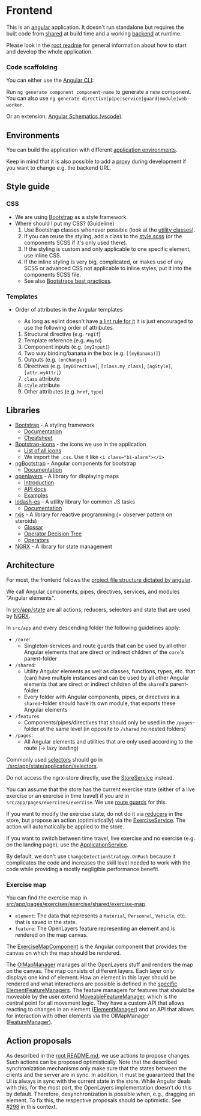 # Frontend

This is an [angular](https://angular.io/) application. It doesn't run standalone but requires the built code from [shared](../shared) at build time and a working [backend](../backend) at runtime.

Please look in the [root readme](../README.md) for general information about how to start and develop the whole application.

### Code scaffolding

You can either use the [Angular CLI](https://angular.io/cli):

Run `ng generate component component-name` to generate a new component. You can also use `ng generate directive|pipe|service|guard|module|web-worker`.

Or an extension:
[Angular Schematics (vscode)](https://marketplace.visualstudio.com/items?itemName=cyrilletuzi.angular-schematics).

## Environments

You can build the application with different [application environments](https://angular.io/guide/build).

Keep in mind that it is also possible to add a [proxy](https://angular.io/guide/build#proxying-to-a-backend-server) during development if you want to change e.g. the backend URL.

## Style guide

### CSS

-   We are using [Bootstrap](https://getbootstrap.com) as a style framework.
-   Where should I put my CSS? (Guideline)
    1. Use Bootstrap classes whenever possible (look at the [utility classes](https://getbootstrap.com/docs/5.0/utilities/api/)).
    2. If you can reuse the styling, add a class to the [style.scss](./src/styles.scss) (or the components SCSS if it's only used there).
    3. If the styling is custom and only applicable to one specific element, use inline CSS.
    4. If the inline styling is very big, complicated, or makes use of any SCSS or advanced CSS not applicable to inline styles, put it into the components SCSS file.
    -   See also [Bootstraps best practices](https://getbootstrap.com/docs/5.0/extend/approach/#summary).

### Templates

-   Order of attributes in the Angular templates

    -   As long as eslint doesn't have [a lint rule for it](https://github.com/angular-eslint/angular-eslint/pull/605) it is just encouraged to use the following order of attributes.

    1. Structural directive (e.g. `*ngIf`)
    2. Template reference (e.g. `#myId`)
    3. Component inputs (e.g. `[myInput]`)
    4. Two way binding/banana in the box (e.g. `[(myBanana)]`)
    5. Outputs (e.g. `(onChange)`)
    6. Directives (e.g. `[myDirective]`, `[class.my_class]`, `[ngStyle]`, `[attr.myAttr]`)
    7. `class` attribute
    8. `style` attribute
    9. Other attributes (e.g. `href`, `type`)

## Libraries

-   [Bootstrap](https://getbootstrap.com) - A styling framework
    -   [Documentation](https://getbootstrap.com/docs)
    -   [Cheatsheet](https://getbootstrap.com/docs/5.1/examples/cheatsheet/)
-   [Bootstrap-icons](https://icons.getbootstrap.com/) - the icons we use in the application
    -   [List of all icons](https://icons.getbootstrap.com/#icons)
    -   We import the `.css`. Use it like `<i class="bi-alarm"></i>`
-   [ngBootstrap](https://ng-bootstrap.github.io/) - Angular components for bootstrap
    -   [Documentation](https://ng-bootstrap.github.io/#/components/accordion/examples)
-   [openlayers](https://openlayers.org/) - A library for displaying maps
    -   [Introduction](https://openlayers.org/workshop/en/)
    -   [API docs](https://openlayers.org/en/latest/apidoc/)
    -   [Examples](https://openlayers.org/en/latest/examples/)
-   [lodash-es](https://lodash.com/) - A utility library for common JS tasks
    -   [Documentation](https://lodash.com/docs)
-   [rxjs](https://rxjs-dev.firebaseapp.com/) - A library for reactive programming (= observer pattern on steroids)
    -   [Glossar](https://rxjs-dev.firebaseapp.com/guide/glossary-and-semantics)
    -   [Operator Decision Tree](https://rxjs-dev.firebaseapp.com/operator-decision-tree)
    -   [Operators](https://rxjs.dev/api?query=operators)
-   [NGRX](https://ngrx.io/) - A library for state management

## Architecture

For most, the frontend follows the [project file structure dictated by angular](https://angular.io/guide/file-structure).

We call Angular components, pipes, directives, services, and modules "Angular elements".

In [src/app/state](./src/app/state) are all actions, reducers, selectors and state that are used by [NGRX](https://ngrx.io/).

In `src/app` and every descending folder the following guidelines apply:

-   `/core`:
    -   Singleton-services and route guards that can be used by all other Angular elements that are direct or indirect children of the `core`'s parent-folder
-   `/shared`:
    -   Utility Angular elements as well as classes, functions, types, etc. that (can) have multiple instances and can be used by all other Angular elements that are direct or indirect children of the `shared`'s parent-folder
    -   Every folder with Angular components, pipes, or directives in a `shared`-folder should have its own module, that exports these Angular elements
-   `/features`
    -   Components/pipes/directives that should only be used in the `/pages`-folder at the same level (in opposite to `/shared` no nested folders)
-   `/pages`:
    -   All Angular elements and utilities that are only used according to the route (-> lazy loading)

Commonly used [selectors](https://ngrx.io/guide/store/selectors) should go in [./src/app/state/application/selectors](./src/app/state/application/selectors/).

Do not access the ngrx-store directly, use the [StoreService](./src/app/core/store.service.ts) instead.

You can assume that the store has the current exercise state (either of a live exercise or an exercise in time travel) if you are in `src/app/pages/exercises/exercise`. We use [route guards](https://angular.io/guide/router-tutorial-toh#canactivate-requiring-authentication) for this.

If you want to modify the exercise state, do not do it via [reducers](https://ngrx.io/guide/store/reducers) in the store, but propose an action (optimistically) via the [ExerciseService](./src/app/core/exercise.service.ts). The action will automatically be applied to the store.

If you want to switch between time travel, live exercise and no exercise (e.g. on the landing page), use the [ApplicationService](./src/app/core/application.service.ts).

By default, we don't use `ChangeDetectionStrategy.OnPush` because it complicates the code and increases the skill level needed to work with the code while providing a mostly negligible performance benefit.

### Exercise map

You can find the exercise map in [src/app/pages/exercises/exercise/shared/exercise-map](src/app/pages/exercises/exercise/shared/exercise-map).

-   `element`: The data that represents a `Material`, `Personnel`, `Vehicle`, etc. that is saved in the state.
-   `feature`: The OpenLayers feature representing an element and is rendered on the map canvas.

The [ExerciseMapComponent](src/app/pages/exercises/exercise/shared/exercise-map/exercise-map.component.ts) is the Angular component that provides the canvas on which the map should be rendered.

The [OlMapManager](src/app/pages/exercises/exercise/shared/exercise-map/utility/ol-map-manager.ts) manages all the OpenLayers stuff and renders the map on the canvas.
The map consists of different layers. Each layer only displays one kind of element. How an element in this layer should be rendered and what interactions are possible is defined in the [specific ElementFeatureManagers](src/app/pages/exercises/exercise/shared/exercise-map/feature-managers).
The feature managers for features that should be moveable by the user extend [MoveableFeatureManager](src/app/pages/exercises/exercise/shared/exercise-map/feature-managers/moveable-feature-manager.ts), which is the central point for all movement logic.
They have a custom API that allows reacting to changes in an element ([ElementManager](src/app/pages/exercises/exercise/shared/exercise-map/feature-managers/element-manager.ts)) and an API that allows for interaction with other elements via the OlMapManager ([FeatureManager](src/app/pages/exercises/exercise/shared/exercise-map/utility/feature-manager.ts)).

## Action proposals

As described in the [root README.md](../README.md), we use actions to propose changes.
Such actions can be proposed optimistically.
Note that the described synchronization mechanisms only make sure that the states between the clients and the server are in sync. In addition, it must be guaranteed that the UI is always in sync with the current state in the store. While Angular deals with this, for the most part, the OpenLayers implementation doesn't do this by default. Therefore, desynchronization is possible when, e.g., dragging an element. To fix this, the respective proposals should be optimistic.
See [#298](https://github.com/hpi-sam/digital-fuesim-manv/issues/298) in this context.
